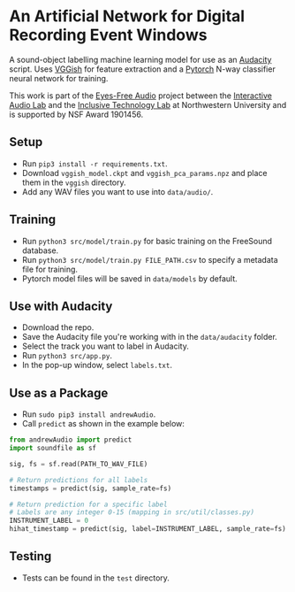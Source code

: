 # An Artificial Network for Digital Recording Event Windows
A sound-object labelling machine learning model for use as an [Audacity](audacity) script. Uses [VGGish](vggish) for feature extraction and a [Pytorch](pytorch) N-way classifier neural network for training.

This work is part of the [Eyes-Free Audio](eyes-free-audio) project between the [Interactive Audio Lab](audio-lab) and the [Inclusive Technology Lab](inclusive-tech-lab) at Northwestern University and is supported by NSF Award 1901456.

## Setup
- Run `pip3 install -r requirements.txt`.
- Download `vggish_model.ckpt` and `vggish_pca_params.npz` and place them in the `vggish` directory.
- Add any WAV files you want to use into `data/audio/`.

## Training
- Run `python3 src/model/train.py` for basic training on the FreeSound database.
- Run `python3 src/model/train.py FILE_PATH.csv` to specify a metadata file for training.
- Pytorch model files will be saved in `data/models` by default.

## Use with Audacity
- Download the repo.
- Save the Audacity file you're working with in the `data/audacity` folder.
- Select the track you want to label in Audacity.
- Run `python3 src/app.py`.
- In the pop-up window, select `labels.txt`.

## Use as a Package
- Run `sudo pip3 install andrewAudio`.
- Call `predict` as shown in the example below:

```python
from andrewAudio import predict
import soundfile as sf

sig, fs = sf.read(PATH_TO_WAV_FILE)

# Return predictions for all labels
timestamps = predict(sig, sample_rate=fs)

# Return prediction for a specific label
# Labels are any integer 0-15 (mapping in src/util/classes.py)
INSTRUMENT_LABEL = 0
hihat_timestamp = predict(sig, label=INSTRUMENT_LABEL, sample_rate=fs)
```

## Testing
- Tests can be found in the `test` directory.

[andrew-vst]: https://github.com/andrew-vst/andrew-plugin
[audacity]: https://www.audacityteam.org
[audio-lab]: http://music.cs.northwestern.edu
[eyes-free-audio]: https://interactiveaudiolab.github.io/project/eyes-free-interfaces.html
[inclusive-tech-lab]: https://inclusive.soc.northwestern.edu
[pytorch]: https://pytorch.org
[vggish]: https://github.com/tensorflow/models/tree/master/research/audioset
